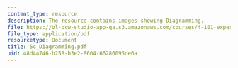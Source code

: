 ```yaml
---
content_type: resource
description: The resource contains images showing Diagramming.
file: https://ol-ocw-studio-app-qa.s3.amazonaws.com/courses/4-101-experiencing-architecture-studio-spring-2003/48d44746b258b3e2860466286095de6a_5c_Diagramming.pdf
file_type: application/pdf
resourcetype: Document
title: 5c_Diagramming.pdf
uid: 48d44746-b258-b3e2-8604-66286095de6a
---
```

